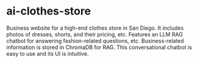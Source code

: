 # ai-clothes-store
Business website for a high-end clothes store in San Diego. It includes photos of dresses, shorts, and their pricing, etc. Features an LLM RAG chatbot for answering fashion-related questions, etc. Business-related information is stored in ChromaDB for RAG. This conversational chatbot is easy to use and its UI is intuitive.
